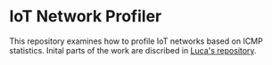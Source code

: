 # IoT Network Profiler

This repository examines how to profile IoT networks based on ICMP statistics. Inital parts of the work are discribed in [Luca's repository](https://github.com/lucamaiano/data-driven-intrusion-detection).
